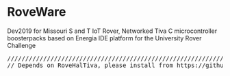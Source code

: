 # RoveWare
Dev2019 for Missouri S and T IoT Rover, Networked Tiva C microcontroller boosterpacks based on Energia IDE platform for the University Rover Challenge
<pre>
////////////////////////////////////////////////////////////////////////////////////////////////////////////////////
// Depends on RoveHalTiva, please install from https://github.com/MissouriMRDT/RoveHalTiva 

</pre>
